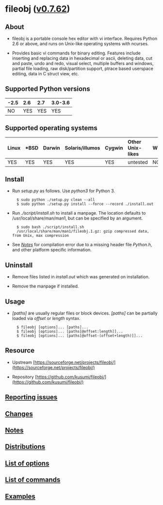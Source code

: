 # fileobj ([v0.7.62](https://github.com/kusumi/fileobj/releases/tag/v0.7.62))

## About

+ fileobj is a portable console hex editor with vi interface. Requires Python 2.6 or above, and runs on Unix-like operating systems with ncurses.

+ Provides basic vi commands for binary editing. Features include inserting and replacing data in hexadecimal or ascii, deleting data, cut and paste, undo and redo, visual select, multiple buffers and windows, partial file loading, raw disk/partition support, ptrace based userspace editing, data in C struct view, etc.

## Supported Python versions

|-2.5|2.6|2.7|3.0-3.6|
|:---|:--|:--|:------|
|NO  |YES|YES|YES    |

## Supported operating systems

|Linux|\*BSD|Darwin|Solaris/illumos|Cygwin|Other Unix-likes|Windows|
|:----|:----|:-----|:--------------|:-----|:---------------|:------|
|YES  |YES  |YES   |YES            |YES   |untested        |NO     |

## Install

+ Run *setup.py* as follows. Use *python3* for Python 3.

        $ sudo python ./setup.py clean --all
        $ sudo python ./setup.py install --force --record ./install.out

+ Run *./script/install.sh* to install a manpage. The location defaults to /usr/local/share/man/man1, but can be specified by an argument.

        $ sudo bash ./script/install.sh
        /usr/local/share/man/man1/fileobj.1.gz: gzip compressed data, from Unix, max compression

+ See *[Notes](doc/README.notes.md)* for compilation error due to a missing header file *Python.h*, and other platform specific information.

## Uninstall

+ Remove files listed in *install.out* which was generated on installation.

+ Remove the manpage if installed.

## Usage

+ *[paths]* are usually regular files or block devices. *[paths]* can be partially loaded via *offset* or *length* syntax.

        $ fileobj [options]... [paths]...
        $ fileobj [options]... [paths[@offset:length]]...
        $ fileobj [options]... [paths[@offset-(offset+length)]]...

## Resource

+ Upstream [https://sourceforge.net/projects/fileobj/](https://sourceforge.net/projects/fileobj/)

+ Repository [https://github.com/kusumi/fileobj/](https://github.com/kusumi/fileobj/)

## [Reporting issues](https://github.com/kusumi/fileobj/issues)

## [Changes](doc/README.changes.md)

## [Notes](doc/README.notes.md)

## [Distributions](doc/README.distributions.md)

## [List of options](doc/README.list_of_options.md)

## [List of commands](doc/README.list_of_commands.md)

## [Examples](doc/README.examples.md)
